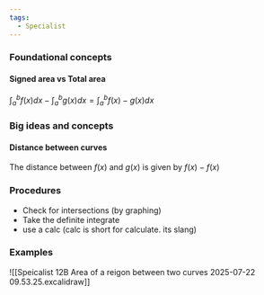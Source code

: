 ```yaml
---
tags:
  - Specialist
---
```

### Foundational concepts
#### Signed area vs Total area 
$\int ^b _a f(x) dx - \int ^b_a g(x) dx = \int ^b _a f(x) - g(x) dx$

### Big ideas and concepts
#### Distance between curves
The distance between $f(x)$ and $g(x)$ is given by $f(x)-f(x)$

### Procedures
- Check for intersections (by graphing)
- Take the definite integrate 
- use a calc (calc is short for calculate. its slang)

### Examples
![[Speicalist 12B Area of a reigon between two curves 2025-07-22 09.53.25.excalidraw]]
